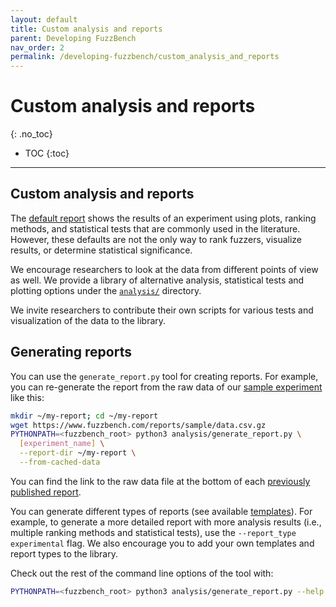 ```yaml
---
layout: default
title: Custom analysis and reports
parent: Developing FuzzBench
nav_order: 2
permalink: /developing-fuzzbench/custom_analysis_and_reports
---
```


# Custom analysis and reports
{: .no_toc}

- TOC
{:toc}

---

## Custom analysis and reports

The [default report]({{site.baseurl}}/reference/report/) shows the results of an
experiment using plots, ranking methods, and statistical tests that are commonly
used in the literature. However, these defaults are not the only way to rank
fuzzers, visualize results, or determine statistical significance.

We encourage researchers to look at the data from different points of view as
well. We provide a library of alternative analysis, statistical tests and
plotting options under the
[`analysis/`](https://github.com/google/fuzzbench/tree/master/analysis)
directory.

We invite researchers to contribute their own scripts for various tests and
visualization of the data to the library.

## Generating reports

You can use the `generate_report.py` tool for creating reports. For example, you
can re-generate the report from the raw data of our [sample
experiment](https://www.fuzzbench.com/reports/sample/index.html) like this:

```bash
mkdir ~/my-report; cd ~/my-report
wget https://www.fuzzbench.com/reports/sample/data.csv.gz
PYTHONPATH=<fuzzbench_root> python3 analysis/generate_report.py \
  [experiment_name] \
  --report-dir ~/my-report \
  --from-cached-data
```

You can find the link to the raw data file at the bottom of each [previously
published report](https://www.fuzzbench.com/reports/index.html).

You can generate different types of reports (see available
[templates](https://github.com/google/fuzzbench/tree/master/analysis/report_templates)).
For example, to generate a more detailed report with more analysis results
(i.e., multiple ranking methods and statistical tests), use the `--report_type
experimental` flag. We also encourage you to add your own templates and report
types to the library.

Check out the rest of the command line options of the tool with:

```bash
PYTHONPATH=<fuzzbench_root> python3 analysis/generate_report.py --help
```
